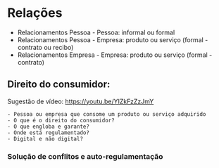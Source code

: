 # Relações

  - Relacionamentos Pessoa - Pessoa: informal ou formal
  - Relacionamentos Pessoa - Empresa: produto ou serviço (formal - contrato ou recibo)
  - Relacionamentos Empresa - Empresa: produto ou serviço (formal - contrato)

## Direito do consumidor:

Sugestão de vídeo: https://youtu.be/YIZkFzZzJmY

    - Pessoa ou empresa que consome um produto ou serviço adquirido
    - O que é o direito do consumidor?
    - O que engloba e garante?
    - Onde está regulamentado?
    - Digital e não digital?
    
### Solução de conflitos e auto-regulamentação

